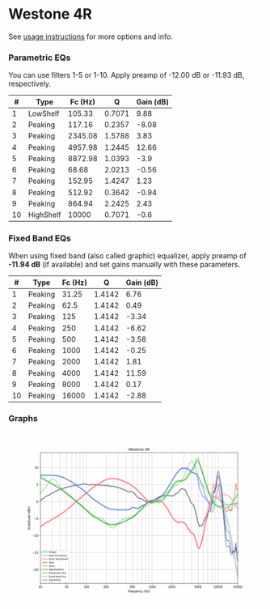 # Westone 4R
See [usage instructions](https://github.com/jaakkopasanen/AutoEq#usage) for more options and info.

### Parametric EQs
You can use filters 1-5 or 1-10. Apply preamp of -12.00 dB or -11.93 dB, respectively.

|   # | Type      |   Fc (Hz) |      Q |   Gain (dB) |
|-----|-----------|-----------|--------|-------------|
|   1 | LowShelf  |    105.33 | 0.7071 |        9.88 |
|   2 | Peaking   |    117.16 | 0.2357 |       -8.08 |
|   3 | Peaking   |   2345.08 | 1.5788 |        3.83 |
|   4 | Peaking   |   4957.98 | 1.2445 |       12.66 |
|   5 | Peaking   |   8872.98 | 1.0393 |       -3.9  |
|   6 | Peaking   |     68.68 | 2.0213 |       -0.56 |
|   7 | Peaking   |    152.95 | 1.4247 |        1.23 |
|   8 | Peaking   |    512.92 | 0.3642 |       -0.94 |
|   9 | Peaking   |    864.94 | 2.2425 |        2.43 |
|  10 | HighShelf |  10000    | 0.7071 |       -0.6  |

### Fixed Band EQs
When using fixed band (also called graphic) equalizer, apply preamp of **-11.94 dB** (if available) and set gains manually with these parameters.

|   # | Type    |   Fc (Hz) |      Q |   Gain (dB) |
|-----|---------|-----------|--------|-------------|
|   1 | Peaking |     31.25 | 1.4142 |        6.76 |
|   2 | Peaking |     62.5  | 1.4142 |        0.49 |
|   3 | Peaking |    125    | 1.4142 |       -3.34 |
|   4 | Peaking |    250    | 1.4142 |       -6.62 |
|   5 | Peaking |    500    | 1.4142 |       -3.58 |
|   6 | Peaking |   1000    | 1.4142 |       -0.25 |
|   7 | Peaking |   2000    | 1.4142 |        1.81 |
|   8 | Peaking |   4000    | 1.4142 |       11.59 |
|   9 | Peaking |   8000    | 1.4142 |        0.17 |
|  10 | Peaking |  16000    | 1.4142 |       -2.88 |

### Graphs
![](./Westone%204R.png)
